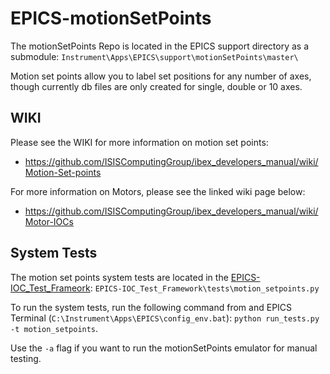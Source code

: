 # EPICS-motionSetPoints
The motionSetPoints Repo is located in the EPICS support directory as a submodule: `Instrument\Apps\EPICS\support\motionSetPoints\master\`

Motion set points allow you to label set positions for any number of axes, though currently db files are only created for single, double or 10 axes. 

## WIKI
Please see the WIKI for more information on motion set points:
- https://github.com/ISISComputingGroup/ibex_developers_manual/wiki/Motion-Set-points

For more information on Motors, please see the linked wiki page below:
- https://github.com/ISISComputingGroup/ibex_developers_manual/wiki/Motor-IOCs

## System Tests
The motion set points system tests are located in the [EPICS-IOC_Test_Frameork](https://github.com/ISISComputingGroup/EPICS-IOC_Test_Framework): `EPICS-IOC_Test_Framework\tests\motion_setpoints.py`

To run the system tests, run the following command from and EPICS Terminal (`C:\Instrument\Apps\EPICS\config_env.bat`): `python run_tests.py -t motion_setpoints`.

Use the `-a` flag if you want to run the motionSetPoints emulator for manual testing.
